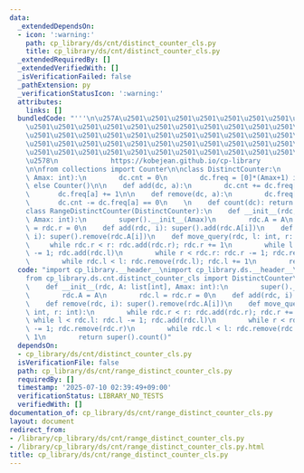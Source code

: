 ```yaml
---
data:
  _extendedDependsOn:
  - icon: ':warning:'
    path: cp_library/ds/cnt/distinct_counter_cls.py
    title: cp_library/ds/cnt/distinct_counter_cls.py
  _extendedRequiredBy: []
  _extendedVerifiedWith: []
  _isVerificationFailed: false
  _pathExtension: py
  _verificationStatusIcon: ':warning:'
  attributes:
    links: []
  bundledCode: "'''\n\u257A\u2501\u2501\u2501\u2501\u2501\u2501\u2501\u2501\u2501\u2501\
    \u2501\u2501\u2501\u2501\u2501\u2501\u2501\u2501\u2501\u2501\u2501\u2501\u2501\
    \u2501\u2501\u2501\u2501\u2501\u2501\u2501\u2501\u2501\u2501\u2501\u2501\u2501\
    \u2501\u2501\u2501\u2501\u2501\u2501\u2501\u2501\u2501\u2501\u2501\u2501\u2501\
    \u2501\u2501\u2501\u2501\u2501\u2501\u2501\u2501\u2501\u2501\u2501\u2501\u2501\
    \u2578\n             https://kobejean.github.io/cp-library               \n'''\n\
    \n\nfrom collections import Counter\n\nclass DistinctCounter:\n    def __init__(dc,\
    \ Amax: int):\n        dc.cnt = 0\n        dc.freq = [0]*(Amax+1) if Amax < 5_000_000\
    \ else Counter()\n\n    def add(dc, a):\n        dc.cnt += dc.freq[a] == 0\n \
    \       dc.freq[a] += 1\n\n    def remove(dc, a):\n        dc.freq[a] -= 1\n \
    \       dc.cnt -= dc.freq[a] == 0\n    \n    def count(dc): return dc.cnt\n\n\
    class RangeDistinctCounter(DistinctCounter):\n    def __init__(rdc, A: list[int],\
    \ Amax: int):\n        super().__init__(Amax)\n        rdc.A = A\n        rdc.l\
    \ = rdc.r = 0\n    def add(rdc, i): super().add(rdc.A[i])\n    def remove(rdc,\
    \ i): super().remove(rdc.A[i])\n    def move_query(rdc, l: int, r: int):\n   \
    \     while rdc.r < r: rdc.add(rdc.r); rdc.r += 1\n        while l < rdc.l: rdc.l\
    \ -= 1; rdc.add(rdc.l)\n        while r < rdc.r: rdc.r -= 1; rdc.remove(rdc.r)\n\
    \        while rdc.l < l: rdc.remove(rdc.l); rdc.l += 1\n        return super().count()\n"
  code: "import cp_library.__header__\nimport cp_library.ds.__header__\nimport cp_library.ds.cnt.__header__\n\
    from cp_library.ds.cnt.distinct_counter_cls import DistinctCounter\n\nclass RangeDistinctCounter(DistinctCounter):\n\
    \    def __init__(rdc, A: list[int], Amax: int):\n        super().__init__(Amax)\n\
    \        rdc.A = A\n        rdc.l = rdc.r = 0\n    def add(rdc, i): super().add(rdc.A[i])\n\
    \    def remove(rdc, i): super().remove(rdc.A[i])\n    def move_query(rdc, l:\
    \ int, r: int):\n        while rdc.r < r: rdc.add(rdc.r); rdc.r += 1\n       \
    \ while l < rdc.l: rdc.l -= 1; rdc.add(rdc.l)\n        while r < rdc.r: rdc.r\
    \ -= 1; rdc.remove(rdc.r)\n        while rdc.l < l: rdc.remove(rdc.l); rdc.l +=\
    \ 1\n        return super().count()"
  dependsOn:
  - cp_library/ds/cnt/distinct_counter_cls.py
  isVerificationFile: false
  path: cp_library/ds/cnt/range_distinct_counter_cls.py
  requiredBy: []
  timestamp: '2025-07-10 02:39:49+09:00'
  verificationStatus: LIBRARY_NO_TESTS
  verifiedWith: []
documentation_of: cp_library/ds/cnt/range_distinct_counter_cls.py
layout: document
redirect_from:
- /library/cp_library/ds/cnt/range_distinct_counter_cls.py
- /library/cp_library/ds/cnt/range_distinct_counter_cls.py.html
title: cp_library/ds/cnt/range_distinct_counter_cls.py
---
```

